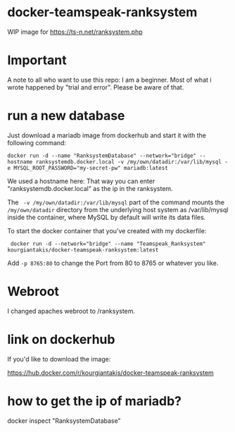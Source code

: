 # docker-teamspeak-ranksystem
WIP image for https://ts-n.net/ranksystem.php

# Important

A note to all who want to use this repo:
I am a beginner. Most of what i wrote happened by "trial and error". Please be aware of that.

# run a new database

Just download a mariadb image from dockerhub and start it with the following command:

```docker run -d --name "RanksystemDatabase" --network="bridge" --hostname ranksystemdb.docker.local -v /my/own/datadir:/var/lib/mysql -e MYSQL_ROOT_PASSWORD="my-secret-pw" mariadb:latest``` 

We used a hostname here: That way you can enter "ranksystemdb.docker.local" as the ip in the ranksystem.

The ``` -v /my/own/datadir:/var/lib/mysql```  part of the command mounts the ```/my/own/datadir``` directory from the underlying host system as /var/lib/mysql inside the container, where MySQL by default will write its data files.

To start the docker container that you've created with my dockerfile:

``` docker run -d --network="bridge" --name "Teamspeak_Ranksystem" kourgiantakis/docker-teamspeak-ranksystem:latest``` 

Add ```-p 8765:80```  to change the Port from 80 to 8765 or whatever you like.

# Webroot
I changed apaches webroot to /ranksystem.

# link on dockerhub

If you'd like to download the image:

https://hub.docker.com/r/kourgiantakis/docker-teamspeak-ranksystem

# how to get the ip of mariadb?
docker inspect "RanksystemDatabase"
